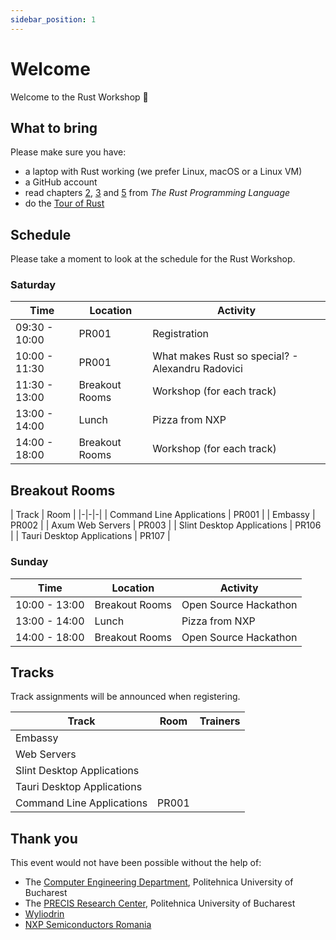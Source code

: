 ```yaml
---
sidebar_position: 1
---
```

# Welcome

Welcome to the Rust Workshop :crab:

## What to bring

Please make sure you have:
- a laptop with Rust working (we prefer Linux, macOS or a Linux VM)
- a GitHub account
- read chapters [2](https://doc.rust-lang.org/book/ch02-00-guessing-game-tutorial.html), [3](https://doc.rust-lang.org/book/ch03-00-common-programming-concepts.html) and [5](https://doc.rust-lang.org/book/ch05-00-structs.html) from *The Rust Programming Language*
- do the [Tour of Rust](https://tourofrust.com)

## Schedule

Please take a moment to look at the schedule for the Rust Workshop.

### Saturday

| Time | Location | Activity |
|------|----------|----------|
|09:30 - 10:00 | PR001 | Registration |
|10:00 - 11:30 | PR001 | What makes Rust so special? - Alexandru Radovici |
|11:30 - 13:00 | Breakout Rooms | Workshop (for each track) |
|13:00 - 14:00 | Lunch | Pizza from NXP |
|14:00 - 18:00 | Breakout Rooms | Workshop (for each track) |

## Breakout Rooms

| Track | Room |
|-|-|-|
| Command Line Applications | PR001 |
| Embassy | PR002 |
| Axum Web Servers | PR003 |
| Slint Desktop Applications | PR106 |
| Tauri Desktop Applications | PR107 |

### Sunday

| Time | Location | Activity |
|------|----------|----------|
|10:00 - 13:00 | Breakout Rooms | Open Source Hackathon |
|13:00 - 14:00 | Lunch | Pizza from NXP |
|14:00 - 18:00 | Breakout Rooms | Open Source Hackathon |

## Tracks

Track assignments will be announced when registering.

| Track | Room | Trainers |
|-------|------|----------|
| Embassy | | |
| Web Servers | | |
| Slint Desktop Applications | |  |
| Tauri Desktop Applications | |  |
| Command Line Applications | PR001 | |

## Thank you

This event would not have been possible without the help of:
- The [Computer Engineering Department](https://cs.pub.ro/), Politehnica University of Bucharest
- The [PRECIS Research Center](http://precis.acs.pub.ro/), Politehnica University of Bucharest
- [Wyliodrin](https://wyliodrin.com)
- [NXP Semiconductors Romania](https://www.nxp.com/company/about-nxp/worldwide-locations/romania:ROMANIA_HOME_ROMANIAN)
